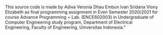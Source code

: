 This source code is made by 
Adiva Veronia
Dhau Embun
Ivan Sridana
Viony Elizabeth
as final programming assignment in Even Semester 2020/2021 for course Advance Programming + Lab. (ENCE602003) in Undergraduate of Computer Engineering study program, Department of Electrical Engineering, Faculty of Engineering, Universitas Indonesia."
